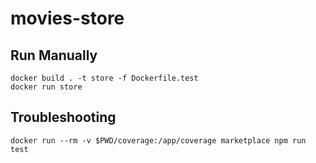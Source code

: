 # movies-store

## Run Manually
```
docker build . -t store -f Dockerfile.test
docker run store
```

## Troubleshooting
```
docker run --rm -v $PWD/coverage:/app/coverage marketplace npm run test
```
